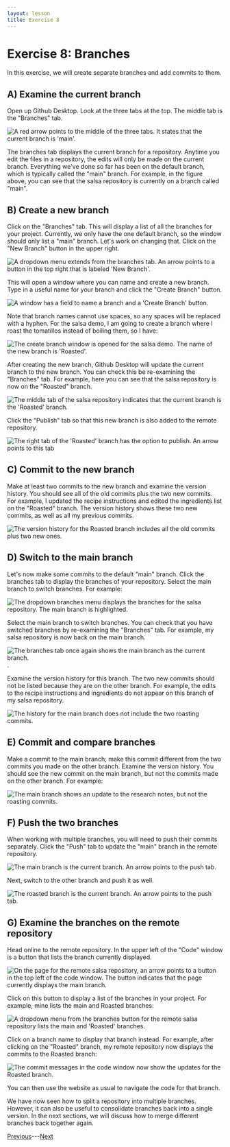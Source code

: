 ```yaml
---
layout: lesson
title: Exercise 8
---
```


# Exercise 8: Branches

In this exercise, we will create separate branches and add commits to them.

## A) Examine the current branch

Open up Github Desktop. Look at the three tabs at the top. The middle tab is the "Branches" tab.

![A red arrow points to the middle of the three tabs. It states that the current branch is 'main'.](..\assets\images\E8\middle-tab.png)

The branches tab displays the current branch for a repository. Anytime you edit the files in a repository, the edits will only be made on the current branch. Everything we've done so far has been on the default branch, which is typically called the "main" branch. For example, in the figure above, you can see that the salsa repository is currently on a branch called "main".

## B) Create a new branch

Click on the "Branches" tab. This will display a list of all the branches for your project. Currently, we only have the one default branch, so the window should only list a "main" branch. Let's work on changing that. Click on the "New Branch" button in the upper right.

![A dropdown menu extends from the branches tab. An arrow points to a button in the top right that is labeled 'New Branch'.](..\assets\images\E8\new-branch.png)

This will open a window where you can name and create a new branch. Type in a useful name for your branch and click the "Create Branch" button.

![A window has a field to name a branch and a 'Create Branch' button.](..\assets\images\E8\create-branch.png)

Note that branch names cannot use spaces, so any spaces will be replaced with a hyphen. For the salsa demo, I am going to create a branch where I roast the tomatillos instead of boiling them, so I have:

![The create branch window is opened for the salsa demo. The name of the new branch is 'Roasted'.](..\assets\images\E8\roasted.png)

After creating the new branch, Github Desktop will update the current branch to the new branch. You can check this be re-examining the "Branches" tab. For example, here you can see that the salsa repository is now on the "Roasted" branch.

![The middle tab of the salsa repository indicates that the current branch is the 'Roasted' branch.](..\assets\images\E8\roasted-middle.png)

Click the "Publish" tab so that this new branch is also added to the remote repository.

![The right tab of the 'Roasted' branch has the option to publish. An arrow points to this tab](..\assets\images\E8\roasted-right.png)

## C) Commit to the new branch

Make at least two commits to the new branch and examine the version history. You should see all of the old commits plus the two new commits. For example, I updated the recipe instructions and edited the ingredients list on the "Roasted" branch. The version history shows these two new commits, as well as all my previous commits.

![The version history for the Roasted branch includes all the old commits plus two new ones.](..\assets\images\E8\roasted-history.png)

## D) Switch to the main branch

Let's now make some commits to the default "main" branch. Click the branches tab to display the branches of your repository. Select the main branch to switch branches. For example:

![The dropdown branches menu displays the branches for the salsa repository. The main branch is highlighted.](..\assets\images\E8\switch.png)

Select the main branch to switch branches. You can check that you have switched branches by re-examining the "Branches" tab. For example, my salsa repository is now back on the main branch.

![The branches tab once again shows the main branch as the current branch.](..\assets\images\E8\middle-tab.png).

Examine the version history for this branch. The two new commits should not be listed because they are on the other branch. For example, the edits to the recipe instructions and ingredients do not appear on this branch of my salsa repository.

![The history for the main branch does not include the two roasting commits.](..\assets\images\E8\main-history.png)

## E) Commit and compare branches

Make a commit to the main branch; make this commit different from the two commits you made on the other branch. Examine the version history. You should see the new commit on the main branch, but not the commits made on the other branch. For example:

![The main branch shows an update to the research notes, but not the roasting commits.](..\assets\images\E8\main-history-2.png)

## F) Push the two branches

When working with multiple branches, you will need to push their commits separately. Click the "Push" tab to update the "main" branch in the remote repository.

![The main branch is the current branch. An arrow points to the push tab.](..\assets\images\E8\push-main.png)

Next, switch to the other branch and push it as well.

![The roasted branch is the current branch. An arrow points to the push tab.](..\assets\images\E8\push-roasted.png)

## G) Examine the branches on the remote repository

Head online to the remote repository. In the upper left of the "Code" window is a button that lists the branch currently displayed.

![On the page for the remote salsa repository, an arrow points to a button in the top left of the code window. The button indicates that the page currently displays the main branch.](..\assets\images\E8\branch-button.png)

Click on this button to display a list of the branches in your project. For example, mine lists the main and Roasted branches:

![A dropdown menu from the branches button for the remote salsa repository lists the main and 'Roasted' branches.](..\assets\images\E8\remote-branches.png)

Click on a branch name to display that branch instead. For example, after clicking on the "Roasted" branch, my remote repository now displays the commits to the Roasted branch:

![The commit messages in the code window now show the updates for the Roasted branch.](..\assets\images\E8\remote-roasted.png)

You can then use the website as usual to navigate the code for that branch.


We have now seen how to split a repository into multiple branches. However, it can also be useful to consolidate branches back into a single version. In the next sections, we will discuss how to merge different branches back together again.

[Previous](06-branch)---[Next](07-merge)

